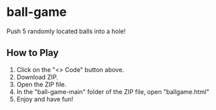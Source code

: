 # ball-game
Push 5 randomly located balls into a hole!

## How to Play
1. Click on the "<> Code" button above.
2. Download ZIP.
3. Open the ZIP file.
4. In the "ball-game-main" folder of the ZIP file, open "ballgame.html"
5. Enjoy and have fun!

